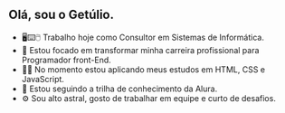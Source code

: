 ## Olá, sou o Getúlio.

- :desktop_computer::keyboard::computer_mouse: Trabalho hoje como Consultor em Sistemas de Informática.
- :dart: Estou focado em transformar minha carreira profissional para Programador front-End.
- :man_student: No momento estou aplicando meus estudos em HTML, CSS e JavaScript. 
- :notebook_with_decorative_cover:	Estou seguindo a trilha de conhecimento da Alura.
- :gear: Sou alto astral, gosto de trabalhar em equipe e curto de desafios.

